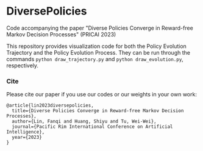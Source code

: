 # DiversePolicies
Code accompanying the paper "Diverse Policies Converge in Reward-free Markov Decision Processes" (PRICAI 2023)

This repository provides visualization code for both the Policy Evolution Trajectory and the Policy Evolution Process. They can be run through the commands `python draw_trajectory.py` and `python draw_evolution.py`, respectively.

### Cite

Please cite our paper if you use our codes or our weights in your own work:

```
@article{lin2023diversepolicies,
  title={Diverse Policies Converge in Reward-free Markov Decision Processes},
  author={Lin, Fanqi and Huang, Shiyu and Tu, Wei-Wei},
  journal={Pacific Rim International Conference on Artificial Intelligence},
  year={2023}
}
```
